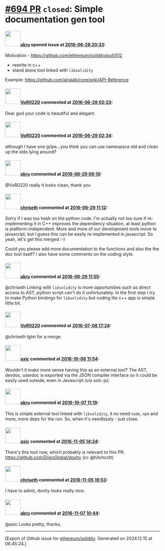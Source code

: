 # [\#694 PR](https://github.com/ethereum/solidity/pull/694) `closed`: Simple documentation gen tool

#### <img src="https://avatars.githubusercontent.com/u/786394?u=afe8c132677ec27bd48abad3e80870f16e94a8a6&v=4" width="50">[akru](https://github.com/akru) opened issue at [2016-06-28 20:33](https://github.com/ethereum/solidity/pull/694):

Motivation - https://github.com/ethereum/solidity/pull/512
- rewrite in c++
- stand alone tool linked with `libsolidity`

Example: https://github.com/airalab/core/wiki/API-Reference


#### <img src="https://avatars.githubusercontent.com/u/7756785?u=2893ea91743ac89ee3846d1f5c7209720e834129&v=4" width="50">[VoR0220](https://github.com/VoR0220) commented at [2016-06-29 02:33](https://github.com/ethereum/solidity/pull/694#issuecomment-229240658):

Dear god your code is beautiful and elegant.

#### <img src="https://avatars.githubusercontent.com/u/7756785?u=2893ea91743ac89ee3846d1f5c7209720e834129&v=4" width="50">[VoR0220](https://github.com/VoR0220) commented at [2016-06-29 02:34](https://github.com/ethereum/solidity/pull/694#issuecomment-229240734):

although I have one gripe...you think you can use namespace std and clean up the stds lying around?

#### <img src="https://avatars.githubusercontent.com/u/786394?u=afe8c132677ec27bd48abad3e80870f16e94a8a6&v=4" width="50">[akru](https://github.com/akru) commented at [2016-06-29 09:10](https://github.com/ethereum/solidity/pull/694#issuecomment-229300845):

@VoR0220 really it looks clean, thank you

#### <img src="https://avatars.githubusercontent.com/u/9073706?v=4" width="50">[chriseth](https://github.com/chriseth) commented at [2016-06-29 11:12](https://github.com/ethereum/solidity/pull/694#issuecomment-229326825):

Sorry if I was too hash on the python code. I'm actually not too sure if re-implementing it in C++ improves the dependency situation, at least python is platform-independent. More and more of our development tools move to javascript, but I guess this can be easily re-implemented in javascript. So yeah, let's get this merged :-)

Could you please add more documentation to the functions and also the the doc tool itself? I also have some comments on the coding style.

#### <img src="https://avatars.githubusercontent.com/u/786394?u=afe8c132677ec27bd48abad3e80870f16e94a8a6&v=4" width="50">[akru](https://github.com/akru) commented at [2016-06-29 11:55](https://github.com/ethereum/solidity/pull/694#issuecomment-229334684):

@chriseth Linking with `libsolidity` is more opportunities such as direct access to AST, python script can't do it unfortunately. In the first step I try to make Python bindings for `libsolidity` but coding lite c++ app is simple little bit.

#### <img src="https://avatars.githubusercontent.com/u/7756785?u=2893ea91743ac89ee3846d1f5c7209720e834129&v=4" width="50">[VoR0220](https://github.com/VoR0220) commented at [2016-07-08 17:24](https://github.com/ethereum/solidity/pull/694#issuecomment-231420393):

@chriseth lgtm for a merge.

#### <img src="https://avatars.githubusercontent.com/u/20340?v=4" width="50">[axic](https://github.com/axic) commented at [2016-10-06 11:54](https://github.com/ethereum/solidity/pull/694#issuecomment-251940664):

Wouldn't it make more sense having this as an external tool? The AST, devdoc, userdoc is exported via the JSON compiler interface so it could be easily used outside, even in Javascript (via solc-js).

#### <img src="https://avatars.githubusercontent.com/u/786394?u=afe8c132677ec27bd48abad3e80870f16e94a8a6&v=4" width="50">[akru](https://github.com/akru) commented at [2016-10-07 11:19](https://github.com/ethereum/solidity/pull/694#issuecomment-252223418):

This is simple external tool linked with `libsolidity`, it no need `node`, `npm` and more, more deps for the run. So, when it's needlessly - just close.

#### <img src="https://avatars.githubusercontent.com/u/20340?v=4" width="50">[axic](https://github.com/axic) commented at [2016-11-05 14:24](https://github.com/ethereum/solidity/pull/694#issuecomment-258614742):

There's this tool now, which probably is relevant to this PR: https://github.com/DigixGlobal/doxity (cc @hitchcott)

#### <img src="https://avatars.githubusercontent.com/u/9073706?v=4" width="50">[chriseth](https://github.com/chriseth) commented at [2016-11-05 19:53](https://github.com/ethereum/solidity/pull/694#issuecomment-258636568):

I have to admit, doxity looks really nice.

#### <img src="https://avatars.githubusercontent.com/u/786394?u=afe8c132677ec27bd48abad3e80870f16e94a8a6&v=4" width="50">[akru](https://github.com/akru) commented at [2016-11-07 10:44](https://github.com/ethereum/solidity/pull/694#issuecomment-258803203):

@axic Looks pretty, thanks.


-------------------------------------------------------------------------------



[Export of Github issue for [ethereum/solidity](https://github.com/ethereum/solidity). Generated on 2024.12.15 at 06:45:24.]
